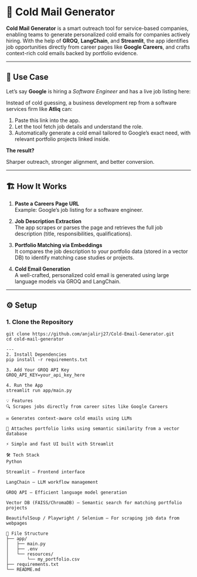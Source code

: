 # 📧 Cold Mail Generator

**Cold Mail Generator** is a smart outreach tool for service-based companies, enabling teams to generate personalized cold emails for companies actively hiring. With the help of **GROQ**, **LangChain**, and **Streamlit**, the app identifies job opportunities directly from career pages like **Google Careers**, and crafts context-rich cold emails backed by portfolio evidence.

---

## 🧠 Use Case

Let’s say **Google** is hiring a *Software Engineer* and has a live job listing here:


Instead of cold guessing, a business development rep from a software services firm like **Atliq** can:

1. Paste this link into the app.
2. Let the tool fetch job details and understand the role.
3. Automatically generate a cold email tailored to Google’s exact need, with relevant portfolio projects linked inside.

**The result?**

Sharper outreach, stronger alignment, and better conversion.

---

## 🏗️ How It Works

1. **Paste a Careers Page URL**  
   Example: Google’s job listing for a software engineer.

2. **Job Description Extraction**  
   The app scrapes or parses the page and retrieves the full job description (title, responsibilities, qualifications).

3. **Portfolio Matching via Embeddings**  
   It compares the job description to your portfolio data (stored in a vector DB) to identify matching case studies or projects.

4. **Cold Email Generation**  
   A well-crafted, personalized cold email is generated using large language models via GROQ and LangChain.


---

## ⚙️ Setup

### 1. Clone the Repository

```
git clone https://github.com/anjalirj27/Cold-Email-Generator.git
cd cold-mail-generator

---
2. Install Dependencies
pip install -r requirements.txt

3. Add Your GROQ API Key
GROQ_API_KEY=your_api_key_here

4. Run the App
streamlit run app/main.py

💡 Features
🔍 Scrapes jobs directly from career sites like Google Careers

✉️ Generates context-aware cold emails using LLMs

🔗 Attaches portfolio links using semantic similarity from a vector database

⚡ Simple and fast UI built with Streamlit

🛠️ Tech Stack
Python

Streamlit – Frontend interface

LangChain – LLM workflow management

GROQ API – Efficient language model generation

Vector DB (FAISS/ChromaDB) – Semantic search for matching portfolio projects

BeautifulSoup / Playwright / Selenium – For scraping job data from webpages

📁 File Structure
├── app/
│   ├── main.py
│   ├── .env
│   └── resources/
│       └── my_portfolio.csv
├── requirements.txt
└── README.md
